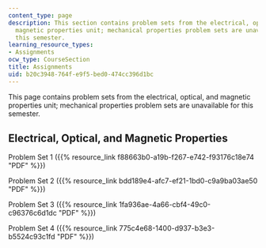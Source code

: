 ```yaml
---
content_type: page
description: This section contains problem sets from the electrical, optical, and
  magnetic properties unit; mechanical properties problem sets are unavailable for
  this semester.
learning_resource_types:
- Assignments
ocw_type: CourseSection
title: Assignments
uid: b20c3948-764f-e9f5-bed0-474cc396d1bc
---
```


This page contains problem sets from the electrical, optical, and magnetic properties unit; mechanical properties problem sets are unavailable for this semester.

Electrical, Optical, and Magnetic Properties
--------------------------------------------

Problem Set 1 ({{% resource_link f88663b0-a19b-f267-e742-f93176c18e74 "PDF" %}})

Problem Set 2 ({{% resource_link bdd189e4-afc7-ef21-1bd0-c9a9ba03ae50 "PDF" %}})

Problem Set 3 ({{% resource_link 1fa936ae-4a66-cbf4-49c0-c96376c6d1dc "PDF" %}})

Problem Set 4 ({{% resource_link 775c4e68-1400-d937-b3e3-b5524c93c1fd "PDF" %}})